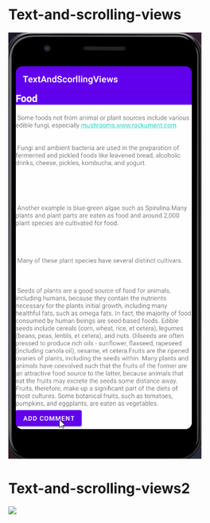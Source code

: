# Text-and-scrolling-views
![](ScrollingChallenge1.gif)
# Text-and-scrolling-views2
![](ScrollingChallenge2(2).gif)
